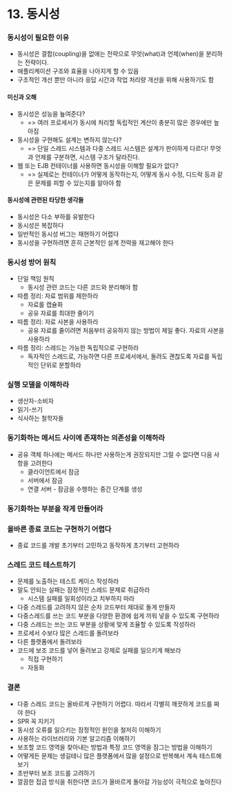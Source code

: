 # 13. 동시성

### 동시성이 필요한 이유

- 동시성은 결합(coupling)을 없애는 전략으로 무엇(what)과 언제(when)을 분리하는 전략이다.
- 애플리케이션 구조와 효율을 나아지게 할 수 있음
- 구조적인 개선 뿐만 아니라 응답 시간과 작업 처리량 개선을 위해 사용하기도 함

#### 미신과 오해

- 동시성은 성능을 눂여준다?
  - => 여러 프로세서가 동시에 처리할 독립적인 계산이 충분히 많은 경우에만 높아짐
- 동시성을 구현해도 설계는 변하지 않는다?
  - => 단일 스레드 시스템과 다중 스레드 시스템은 설계가 판이하게 다르다! 무엇과 언제를 구분하면, 시스템 구조가 달라진다.
- 웹 또는 EJB 컨테이너를 사용하면 동시성을 이해할 필요가 없다?
  - => 실제로는 컨테이너가 어떻게 동작하는지, 어떻게 동시 수정, 디드락 등과 같은 문제를 피할 수 있는지를 알아야 함

#### 동시성에 관련된 타당한 생각들

- 동시성은 다소 부하를 유발한다
- 동시성은 복잡하다
- 일반적인 동시성 버그는 재현하기 어렵다
- 동시성을 구현하려면 흔히 근본적인 설계 전략을 재고해야 한다

### 동시성 방어 원칙

- 단일 책임 원칙
  - 동시성 관련 코드는 다른 코드와 분리해야 함
- 따름 정리: 자료 범위를 제한하라
  - 자료를 캡슐화
  - 공유 자료를 최대한 줄이기
- 따름 정리: 자료 사본을 사용하라
  - 공유 자료를 줄이려면 처음부터 공유하지 않는 방법이 제일 좋다. 자료의 사본을 사용하라
- 따름 정리: 스레드는 가능한 독립적으로 구현하라
  - 독자적인 스레드로, 가능하면 다른 프로세서에서, 돌려도 괜찮도록 자료를 독립적인 단위로 분할하라

### 실행 모델을 이해하라

- 생산자-소비자
- 읽기-쓰기
- 식사하는 철학자들

### 동기화하는 메서드 사이에 존재하는 의존성을 이해하라

- 공유 객체 하나에는 메서드 하나만 사용하는게 권장되지만 그럴 수 없다면 다음 사항을 고려한다
  - 클라이언트에서 잠금
  - 서버에서 잠금
  - 연결 서버 - 잠금을 수행하는 중간 단계를 생성

### 동기화하는 부분을 작게 만들어라

### 올바른 종료 코드는 구현하기 어렵다

- 종료 코드를 개발 초기부터 고민하고 동작하게 초기부터 고현하라

### 스레드 코드 테스트하기

- 문제를 노출하는 테스트 케이스 작성하라
- 말도 안되는 실패는 잠정적인 스레드 문제로 취급하라
  - 시스템 실패를 일회성이라고 치부하지 마라
- 다중 스레드를 고려하지 않은 순차 코드부터 제대로 돌게 만들자
- 다중스레드를 쓰는 코드 부분을 다양한 환경에 쉽게 끼워 넣을 수 있도록 구현하라
- 다중 스레드는 쓰는 코드 부분을 상황에 맞게 조율할 수 있도록 작성하라
- 프로세서 수보다 많은 스레드를 돌려보라
- 다른 플랫폼에서 돌려보라
- 코드에 보조 코드를 넣어 돌려보고 강제로 실패를 일으키게 해보라
  - 직접 구현하기
  - 자동화

### 결론

- 다중 스레드 코드는 올바르게 구현하기 어렵다. 따라서 각별히 깨끗하게 코드를 짜야 한다
- SPR 꼭 지키기
- 동시성 오류를 일으키는 잠정적인 원인을 철저히 이해하기
- 사용하는 라이브러리와 기본 알고리즘 이해하기
- 보조할 코드 영역을 찾아내는 방법과 특정 코드 영역을 잠그는 방법을 이해하기
- 어떻게든 문제는 생길테니 많은 플랫폼에서 많을 설정으로 반복해서 계속 테스트해보기
- 초반부터 보조 코드를 고려하기
- 깔끔한 접금 방식을 취한다면 코드가 올바르게 돌아갈 가능성이 극적으로 높아진다
